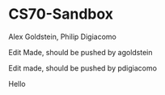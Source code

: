 # CS70-Sandbox
Alex Goldstein, Philip Digiacomo

Edit Made, should be pushed by agoldstein

Edit made, should be pushed by pdigiacomo

Hello
